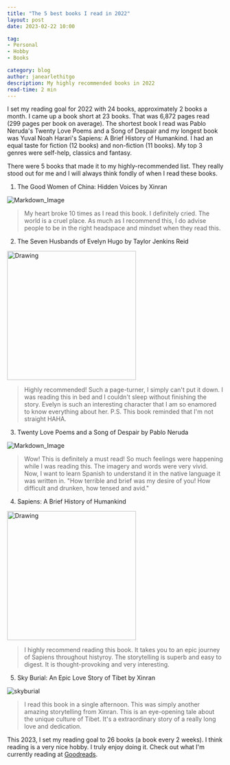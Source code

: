 ```yaml
---
title: "The 5 best books I read in 2022"
layout: post
date: 2023-02-22 10:00

tag:
- Personal
- Hobby
- Books

category: blog
author: janearlethitgo
description: My highly recommended books in 2022
read-time: 2 min
---
```


I set my reading goal for 2022 with 24 books, approximately 2 books a month. I came up a book short at 23 books. That was 6,872 pages read (299 pages per book on average). The shortest book I read was Pablo Neruda's Twenty Love Poems and a Song of Despair and my longest book was Yuval Noah Harari's Sapiens: A Brief History of Humankind. I had an equal taste for fiction (12 books) and non-fiction (11 books). My top 3 genres were self-help, classics and fantasy.

There were 5 books that made it to my highly-recommended list. They really stood out for me and I will always think fondly of when I read these books.

1) The Good Women of China: Hidden Voices by Xinran

![Markdown_Image][2]
        
> My heart broke 10 times as I read this book. I definitely cried. The world is a cruel place. As much as I recommend this, I do advise people to be in the right headspace and mindset when they read this.
    
2) The Seven Husbands of Evelyn Hugo by Taylor Jenkins Reid

<div> <img src=https://images-na.ssl-images-amazon.com/images/S/compressed.photo.goodreads.com/books/1664458703i/32620332.jpg alt="Drawing" style="width: 300px;"/></div> 

> Highly recommended! Such a page-turner, I simply can't put it down. I was reading this in bed and I couldn't sleep without finishing the story. Evelyn is such an interesting character that I am so enamored to know everything about her.
> P.S. This book reminded that I'm not straight HAHA. 
    
3) Twenty Love Poems and a Song of Despair by Pablo Neruda

![Markdown_Image][4]

> Wow! This is definitely a must read! So much feelings were happening while I was reading this. The imagery and words were very vivid. Now, I want to learn Spanish to understand it in the native language it was written in.
> "How terrible and brief was my desire of you!
> How difficult and drunken, how tensed and avid."

4) Sapiens: A Brief History of Humankind

<div> <img src=https://images-na.ssl-images-amazon.com/images/S/compressed.photo.goodreads.com/books/1595674533i/23692271.jpg alt="Drawing" style="width: 300px;"/></div>         
        
> I highly recommend reading this book. It takes you to an epic journey of Sapiens throughout histyroy. The storytelling is superb and easy to digest. It is thought-provoking and very interesting. 

5) Sky Burial: An Epic Love Story of Tibet by Xinran

![skyburial][5]

> I read this book in a single afternoon. This was simply another amazing storytelling from Xinran. This is an eye-opening tale about the unique culture of Tibet. It's a extraordinary story of a really long love and dedication.

This 2023, I set my reading goal to 26 books (a book every 2 weeks). I think reading is a very nice hobby. I truly enjoy doing it. Check out what I'm currently reading at [Goodreads](https://www.goodreads.com/user/show/142204442-jane-arleth). 

[2]: https://images-na.ssl-images-amazon.com/images/S/compressed.photo.goodreads.com/books/1320438487i/178796.jpg
[3]: https://images-na.ssl-images-amazon.com/images/S/compressed.photo.goodreads.com/books/1664458703i/32620332.jpg
[4]: https://images-na.ssl-images-amazon.com/images/S/compressed.photo.goodreads.com/books/1447622711i/5932.jpg
[5]: https://images-na.ssl-images-amazon.com/images/S/compressed.photo.goodreads.com/books/1389419157i/183845.jpg
